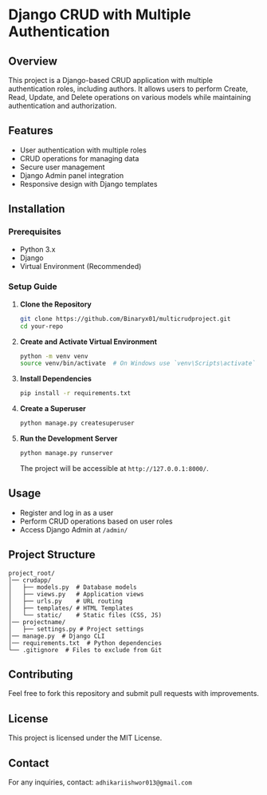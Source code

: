 # Django CRUD with Multiple Authentication

## Overview
This project is a Django-based CRUD application with multiple authentication roles, including authors. It allows users to perform Create, Read, Update, and Delete operations on various models while maintaining authentication and authorization.

## Features
- User authentication with multiple roles
- CRUD operations for managing data
- Secure user management
- Django Admin panel integration
- Responsive design with Django templates

## Installation

### Prerequisites
- Python 3.x
- Django
- Virtual Environment (Recommended)

### Setup Guide
1. **Clone the Repository**
   ```sh
   git clone https://github.com/Binaryx01/multicrudproject.git
   cd your-repo
   ```

2. **Create and Activate Virtual Environment**
   ```sh
   python -m venv venv
   source venv/bin/activate  # On Windows use `venv\Scripts\activate`
   ```

3. **Install Dependencies**
   ```sh
   pip install -r requirements.txt
   ```



4. **Create a Superuser**
   ```sh
   python manage.py createsuperuser
   ```

5. **Run the Development Server**
   ```sh
   python manage.py runserver
   ```
   The project will be accessible at `http://127.0.0.1:8000/`.

## Usage
- Register and log in as a user
- Perform CRUD operations based on user roles
- Access Django Admin at `/admin/`

## Project Structure
```
project_root/
│── crudapp/
│   ├── models.py  # Database models
│   ├── views.py   # Application views
│   ├── urls.py    # URL routing
│   ├── templates/ # HTML Templates
│   └── static/    # Static files (CSS, JS)
│── projectname/
│   ├── settings.py # Project settings
│── manage.py  # Django CLI
│── requirements.txt  # Python dependencies
└── .gitignore  # Files to exclude from Git
```

## Contributing
Feel free to fork this repository and submit pull requests with improvements.

## License
This project is licensed under the MIT License.

## Contact
For any inquiries, contact: `adhikariishwor013@gmail.com`

